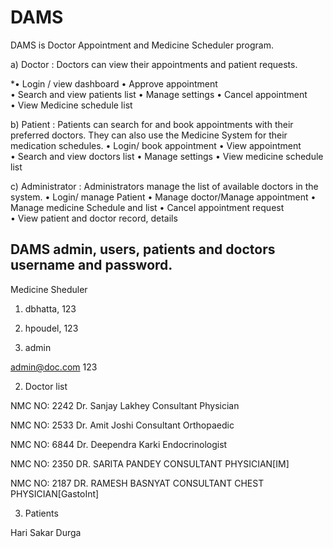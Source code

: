 # DAMS
DAMS is Doctor Appointment and Medicine Scheduler  program.

a) Doctor : Doctors can view their appointments and patient requests. 

*• Login / view dashboard 
• Approve appointment  
• Search and view patients list 
• Manage settings 
• Cancel appointment  
• View Medicine schedule list 

b) Patient : Patients can search for and book appointments with their preferred doctors. They can also use the Medicine System for their medication schedules. 
• Login/ book appointment 
• View appointment  
• Search and view doctors list 
• Manage settings 
• View medicine schedule list 

c) Administrator : Administrators manage the list of available doctors in the system. 
• Login/ manage Patient 
• Manage doctor/Manage appointment 
• Manage medicine Schedule and list 
• Cancel appointment request  
• View patient and doctor record, details  

## DAMS admin, users, patients and doctors username and password.

Medicine Sheduler
1. dbhatta, 123
2. hpoudel, 123

1. admin

admin@doc.com
123


2. Doctor list

NMC NO: 2242
Dr. Sanjay Lakhey
Consultant Physician

NMC NO: 2533
Dr. Amit Joshi
Consultant Orthopaedic

NMC NO: 6844
Dr. Deependra Karki
Endocrinologist

NMC NO: 2350
DR. SARITA PANDEY
CONSULTANT PHYSICIAN[IM]

NMC NO: 2187
DR. RAMESH BASNYAT
CONSULTANT CHEST PHYSICIAN[GastoInt]


3. Patients

Hari
Sakar
Durga
